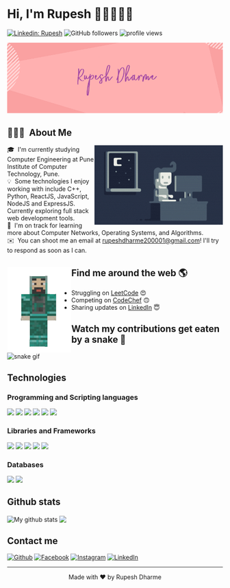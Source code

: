 # Hi, I'm Rupesh 👋🏻👨🏻‍💻

[![Linkedin: Rupesh](https://img.shields.io/badge/-Rupesh-blue?style=flat-square&logo=Linkedin&logoColor=white&link=https://www.linkedin.com/in/rupeshdharme/)](https://www.linkedin.com/in/rupeshdharme)
![GitHub followers](https://img.shields.io/github/followers/rupesh-dharme?label=Follow&style=social)
<img alt = "profile views" src="https://komarev.com/ghpvc/?username=rupesh-dharme&color=brightgreen">

<!-- ![Purple Gradient Geometric Technology Profile LinkedIn Banner  (1)](https://user-images.githubusercontent.com/61904667/146429293-82261303-fec5-4828-aeba-047883c76f02.png) -->

![Purple Gradient Geometric Technology Profile LinkedIn Banner  (1)](images/name.png)

## 👨🏻‍💻 &nbsp;About Me

<img alt="Night Coding" src="https://raw.githubusercontent.com/AVS1508/AVS1508/master/assets/Night-Coding.gif" align="right"/>

🎓 &nbsp;I'm currently studying Computer Engineering at Pune Institute of Computer Technology, Pune.\
💡 &nbsp;Some technologies I enjoy working with include C++, Python, ReactJS, JavaScript, NodeJS and ExpressJS. Currently exploring full stack web development tools.\
🌱 &nbsp;I'm on track for learning more about Computer Networks, Operating Systems, and Algorithms.\
✉️ &nbsp;You can shoot me an email at rupeshdharme200001@gmail.com! I'll try to respond as soon as I can.



## Find me around the web 🌎 <a href="https://www.linkedin.com/in/rupeshdharme/"><img align="left" width="150"  src="images/minecraft-man.gif"></a>

<!-- <a href="https://www.linkedin.com/in/rupeshdharme/"><img align="left" width="150" height="146" src="https://github.com/M0nica/M0nica/blob/main/octomonica/m0nica-octocat-rotating.gif?raw=true"></a> -->

- Struggling on <a href="https://leetcode.com/rupesh_dharme/">LeetCode</a> 😍
- Competing on <a href="https://www.codechef.com/users/rupesh_dharme">CodeChef</a> 🙃
- Sharing updates on <a href="https://www.linkedin.com/in/rupeshdharme/">LinkedIn</a> 😇



## Watch my contributions get eaten by a snake 🐍

![snake gif](https://github.com/rupesh-dharme/Actions/blob/output/github-contribution-grid-snake.svg)



## Technologies

### Programming and Scripting languages

<p>
  <img src="https://img.shields.io/badge/Python-3776AB?style=for-the-badge&logo=python&logoColor=white" />
  <img src="https://img.shields.io/badge/C%2B%2B-00599C?style=for-the-badge&logo=c%2B%2B&logoColor=white" />
  <img src="https://img.shields.io/badge/HTML5-E34F26?style=for-the-badge&logo=html5&logoColor=white" />
  <img src="https://img.shields.io/badge/CSS3-1572B6?style=for-the-badge&logo=css3&logoColor=white" />
  <img src="https://img.shields.io/badge/JavaScript-323330?style=for-the-badge&logo=javascript&logoColor=F7DF1E" />
  <img src="https://img.shields.io/badge/json-5E5C5C?style=for-the-badge&logo=json&logoColor=white" />
</p>

### Libraries and Frameworks
<p>
  <!-- <img src="https://img.shields.io/badge/React_Native-20232A?style=for-the-badge&logo=react&logoColor=61DAFB" /> -->
  <img src="https://img.shields.io/badge/Node.js-339933?style=for-the-badge&logo=nodedotjs&logoColor=white" />
  <!-- <img src="https://img.shields.io/badge/.NET-512BD4?style=for-the-badge&logo=dotnet&logoColor=white" /> -->
  <img src="https://img.shields.io/badge/React-20232A?style=for-the-badge&logo=react&logoColor=61DAFB" />
  <!-- <img src="https://img.shields.io/badge/Svelte-4A4A55?style=for-the-badge&logo=svelte&logoColor=FF3E00" />
  <img src="https://img.shields.io/badge/Vue.js-35495E?style=for-the-badge&logo=vuedotjs&logoColor=4FC08D" />
  <img src="https://img.shields.io/badge/Angular-DD0031?style=for-the-badge&logo=angular&logoColor=white" />
  <img src="https://img.shields.io/badge/AngularJS-E23237?style=for-the-badge&logo=angularjs&logoColor=white" /> -->
  <img src="https://img.shields.io/badge/Bootstrap-563D7C?style=for-the-badge&logo=bootstrap&logoColor=white" />
  <!-- <img src="https://img.shields.io/badge/Tailwind_CSS-38B2AC?style=for-the-badge&logo=tailwind-css&logoColor=white" /> -->
  <img src="https://img.shields.io/badge/jQuery-0769AD?style=for-the-badge&logo=jquery&logoColor=white" />
  <img src="https://img.shields.io/badge/Django-092E20?style=for-the-badge&logo=django&logoColor=white" />
  <!-- <img src="https://img.shields.io/badge/Ruby_on_Rails-CC0000?style=for-the-badge&logo=ruby-on-rails&logoColor=white" />
  <img src="https://img.shields.io/badge/Laravel-FF2D20?style=for-the-badge&logo=laravel&logoColor=white" />
  <img src="https://img.shields.io/badge/Flask-000000?style=for-the-badge&logo=flask&logoColor=white" />
  <img src="https://img.shields.io/badge/nuxt.js-00C58E?style=for-the-badge&logo=nuxtdotjs&logoColor=white" />
  <img src="https://img.shields.io/badge/next.js-000000?style=for-the-badge&logo=nextdotjs&logoColor=white" />
</p> -->

### Databases
<p>
  <img src="https://img.shields.io/badge/MySQL-00000F?style=for-the-badge&logo=mysql&logoColor=white" />
  <!-- <img src="https://img.shields.io/badge/PostgreSQL-316192?style=for-the-badge&logo=postgresql&logoColor=white" /> -->
  <img src="https://img.shields.io/badge/MongoDB-4EA94B?style=for-the-badge&logo=mongodb&logoColor=white" />
  <!-- <img src="https://img.shields.io/badge/SQLite-07405E?style=for-the-badge&logo=sqlite&logoColor=white" /> -->
</p>

## Github stats

<img align="center" src="https://github-readme-stats.vercel.app/api?username=rupesh-dharme&show_icons=true&include_all_commits=true&theme=cobalt&hide_border=true" alt="My github stats" />


<img align="center" src="https://github-readme-stats.vercel.app/api/top-langs/?username=rupesh-dharme&layout=compact&theme=cobalt&hide_border=true" />



## Contact me

[<img alt="Github" src="https://img.shields.io/badge/GitHub-%2312100E.svg?&style=for-the-badge&logo=Github&logoColor=white" />](https://github.com/rupesh-dharme) 
[<img alt="Facebook" src="https://img.shields.io/badge/Facebook-1877F2?style=for-the-badge&logo=facebook&logoColor=white" />](https://www.facebook.com/rupesh.dharme.33/)
[<img alt="Instagram" src="https://img.shields.io/badge/Instagram-E4405F?style=for-the-badge&logo=instagram&logoColor=white" />](https://www.instagram.com/rupesh_dharme/) 
[<img alt="LinkedIn" src="https://img.shields.io/badge/LinkedIn-0077B5?style=for-the-badge&logo=linkedin&logoColor=white" />](https://www.linkedin.com/in/rupeshdharme)

---
<p align="center">Made with ❤️ by Rupesh Dharme </p>
<p align="center">
</p>

